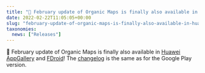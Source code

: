 ```yaml
---
title: "🤖 February update of Organic Maps is finally also available in Huawei AppGallery and FDroid"
date: 2022-02-22T11:05:05+00:00
slug: "february-update-of-organic-maps-is-finally-also-available-in-huawei-appgallery-and-fdroid"
taxonomies:
  news: ["Releases"]
---
```


🤖 February update of Organic Maps is finally also available in [Huawei AppGallery](https://appgallery.huawei.com/#/app/C104325611) and [FDroid](https://f-droid.org/en/packages/app.organicmaps/)! The [changelog](https://organicmaps.app/news/2022-02-21/finally-meet-the-updated-organic-maps-in-google-play/) is the same as for the Google Play version.
